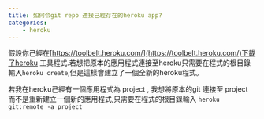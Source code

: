 ```yaml
---
title: 如何令git repo 連接己經存在的heroku app?
categories:
    - heroku
---
```

假設你己經在[https://toolbelt.heroku.com/](https://toolbelt.heroku.com/)下載了heroku 工具程式.若想把原本的應用程式連接至heroku只需要在程式的根目錄輸入```heroku create```,但是這樣會建立了一個全新的heroku程式。

若我在heroku己經有一個應用程式為 project , 我想將原本的git 連接至 project 而不是重新建立一個新的應用程式,只需要在程式的根目錄輸入 ```heroku git:remote -a project```
